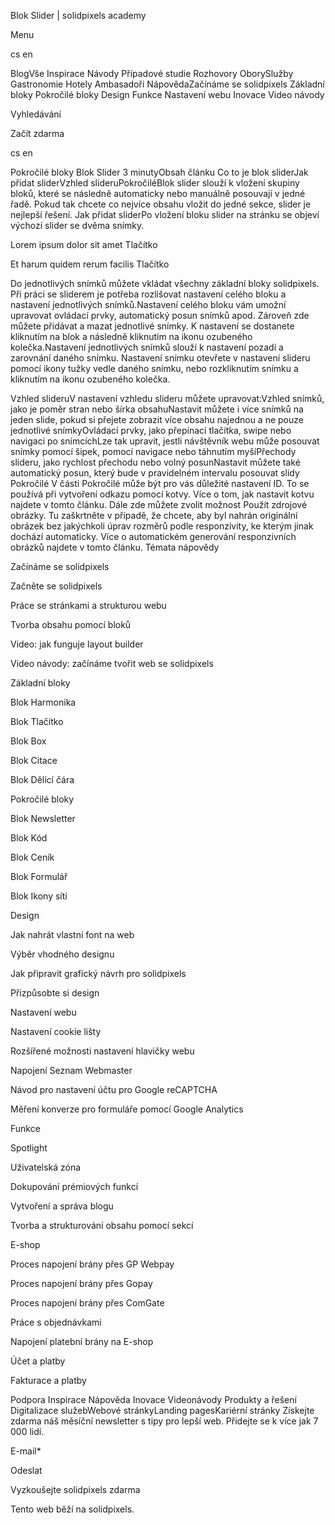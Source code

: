 <p>Blok Slider | solidpixels academy</p>
<p>Menu</p>
<p>cs en</p>
<p>BlogVše Inspirace Návody Případové studie Rozhovory OborySlužby Gastronomie Hotely Ambasadoři NápovědaZačínáme se solidpixels Základní bloky Pokročilé bloky Design Funkce Nastavení webu Inovace Video návody</p>
<p>Vyhledávání</p>
<p>Začít zdarma</p>
<p>cs en</p>
<p>Pokročilé bloky
Blok Slider
3 minutyObsah článku
 Co to je blok sliderJak přidat sliderVzhled slideruPokročiléBlok slider slouží k vložení skupiny bloků, které se následně automaticky nebo manuálně posouvají v jedné řadě. Pokud tak chcete co nejvíce obsahu vložit do jedné sekce, slider je nejlepší řešení.
Jak přidat sliderPo vložení bloku slider na stránku se objeví výchozí slider se dvěma snímky.</p>
<p>Lorem ipsum dolor sit amet
Tlačítko</p>
<p>Et harum quidem rerum facilis
Tlačítko</p>
<p>Do jednotlivých snímků můžete vkládat všechny základní bloky solidpixels. Při práci se sliderem je potřeba rozlišovat nastavení celého bloku a nastavení jednotlivých snímků.Nastavení celého bloku vám umožní upravovat ovládací prvky, automatický posun snímků apod. Zároveň zde můžete přidávat a mazat jednotlivé snímky. K nastavení se dostanete kliknutím na blok a následně kliknutím na ikonu ozubeného kolečka.Nastavení jednotlivých snímků slouží k nastavení pozadí a zarovnání daného snímku.  Nastavení snímku otevřete v nastavení slideru pomocí ikony tužky vedle daného snímku, nebo rozkliknutím snímku a kliknutím na ikonu ozubeného kolečka.</p>
<p>Vzhled slideruV nastavení vzhledu slideru můžete upravovat:Vzhled snímků, jako je poměr stran nebo šírka obsahuNastavit můžete i více snímků na jeden slide, pokud si přejete zobrazit více obsahu najednou a ne pouze jednotlivé snímkyOvládací prvky, jako přepínací tlačítka, swipe nebo navigaci po snímcíchLze tak upravit, jestli návštěvník webu může posouvat snímky pomocí šipek, pomocí navigace nebo táhnutím myšíPřechody slideru, jako rychlost přechodu nebo volný posunNastavit můžete také automatický posun, který bude v pravidelném intervalu posouvat slidy Pokročilé
V části Pokročilé může být pro vás důležité nastavení ID. To se používá při vytvoření odkazu pomocí kotvy. Více o tom, jak nastavit kotvu najdete v tomto článku. Dále zde můžete zvolit možnost Použít zdrojové obrázky. Tu zaškrtněte v případě, že chcete, aby byl nahrán originální obrázek bez jakýchkoli úprav rozměrů podle responzivity, ke kterým jinak dochází automaticky. Více o automatickém generování responzivních obrázků najdete v tomto článku.
Témata nápovědy</p>
<p>Začínáme se solidpixels</p>
<p>Začněte se solidpixels</p>
<p>Práce se stránkami a strukturou webu</p>
<p>Tvorba obsahu pomocí bloků</p>
<p>Video: jak funguje layout builder </p>
<p>Video návody: začínáme tvořit web se solidpixels</p>
<p>Základní bloky</p>
<p>Blok Harmonika</p>
<p>Blok Tlačítko</p>
<p>Blok Box</p>
<p>Blok Citace</p>
<p>Blok Dělící čára</p>
<p>Pokročilé bloky</p>
<p>Blok Newsletter</p>
<p>Blok Kód</p>
<p>Blok Ceník</p>
<p>Blok Formulář</p>
<p>Blok Ikony sítí</p>
<p>Design</p>
<p>Jak nahrát vlastní font na web</p>
<p>Výběr vhodného designu</p>
<p>Jak připravit grafický návrh pro solidpixels</p>
<p>Přizpůsobte si design</p>
<p>Nastavení webu</p>
<p>Nastavení cookie lišty</p>
<p>Rozšířené možnosti nastavení hlavičky webu</p>
<p>Napojení Seznam Webmaster</p>
<p>Návod pro nastavení účtu pro Google reCAPTCHA</p>
<p>Měření konverze pro formuláře pomocí Google Analytics</p>
<p>Funkce</p>
<p>Spotlight</p>
<p>Uživatelská zóna</p>
<p>Dokupování prémiových funkcí</p>
<p>Vytvoření a správa blogu</p>
<p>Tvorba a strukturování obsahu pomocí sekcí</p>
<p>E-shop</p>
<p>Proces napojení brány přes GP Webpay</p>
<p>Proces napojení brány přes Gopay</p>
<p>Proces napojení brány přes ComGate</p>
<p>Práce s objednávkami</p>
<p>Napojení platební brány na E-shop</p>
<p>Účet a platby</p>
<p>Fakturace a platby</p>
<p>Podpora
 Inspirace
Nápověda
Inovace
Videonávody
 Produkty a řešení
 Digitalizace služebWebové stránkyLanding pagesKariérní stránky Získejte zdarma náš měsíční newsletter s tipy pro lepší web. Přidejte se k více jak 7 000 lidí.</p>
<p>E-mail*</p>
<p>Odeslat</p>
<p>Vyzkoušejte solidpixels zdarma</p>
<p>Tento web běží na solidpixels.</p>